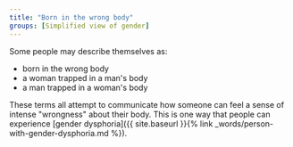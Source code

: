 ```yaml
---
title: "Born in the wrong body"
groups: [Simplified view of gender]
---
```


Some people may describe themselves as:

- born in the wrong body
- a woman trapped in a man's body
- a man trapped in a woman's body

These terms all attempt to communicate how someone can feel a sense of intense "wrongness" about their body. This is one way that people can experience [gender dysphoria]({{ site.baseurl }}{% link _words/person-with-gender-dysphoria.md %}).